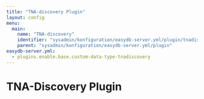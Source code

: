 ```yaml
---
title: "TNA-discovery Plugin"
layout: config
menu:
  main:
    name: "TNA-discovery"
    identifier: "sysadmin/konfiguration/easydb-server.yml/plugin/tnadiscovery"
    parent: "sysadmin/konfiguration/easydb-server.yml/plugin"
easydb-server.yml:
  - plugins.enable.base.custom-data-type-tnadiscovery
---
```

# TNA-Discovery Plugin